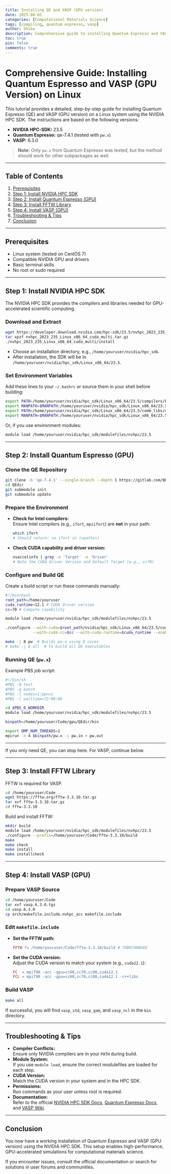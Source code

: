 ```yaml
---
title: Installing QE and VASP (GPU version)
date: 2025-08-02
categories: [Computational Materials Science]
tags: [compiling, quantum espresso, vasp]
author: Shibu
description: Comprehensive guide to installing Quantum Espresso and VASP (GPU version) on Linux with NVIDIA HPC SDK.
toc: true
pin: false
comments: true
---
```


# Comprehensive Guide: Installing Quantum Espresso and VASP (GPU Version) on Linux

This tutorial provides a detailed, step-by-step guide for installing Quantum Espresso (QE) and VASP (GPU version) on a Linux system using the NVIDIA HPC SDK. The instructions are based on the following versions:

- **NVIDIA HPC-SDK:** 23.5
- **Quantum Espresso:** qe-7.4.1 (tested with `pw.x`)
- **VASP:** 6.3.0

> **Note:** Only `pw.x` from Quantum Espresso was tested, but the method should work for other subpackages as well.

---

## Table of Contents

1. [Prerequisites](#prerequisites)
2. [Step 1: Install NVIDIA HPC SDK](#step-1-install-nvidia-hpc-sdk)
3. [Step 2: Install Quantum Espresso (GPU)](#step-2-install-quantum-espresso-gpu)
4. [Step 3: Install FFTW Library](#step-3-install-fftw-library)
5. [Step 4: Install VASP (GPU)](#step-4-install-vasp-gpu)
6. [Troubleshooting & Tips](#troubleshooting--tips)
7. [Conclusion](#conclusion)

---

## Prerequisites

- Linux system (tested on CentOS 7)
- Compatible NVIDIA GPU and drivers
- Basic terminal skills
- No root or sudo required

---

## Step 1: Install NVIDIA HPC SDK

The NVIDIA HPC SDK provides the compilers and libraries needed for GPU-accelerated scientific computing.

### Download and Extract

```bash
wget https://developer.download.nvidia.com/hpc-sdk/23.5/nvhpc_2023_235_Linux_x86_64_cuda_multi.tar.gz
tar xpzf nvhpc_2023_235_Linux_x86_64_cuda_multi.tar.gz
./nvhpc_2023_235_Linux_x86_64_cuda_multi/install
```

- Choose an installation directory, e.g., `/home/youruser/nvidia/hpc_sdk`.
- After installation, the SDK will be in `/home/youruser/nvidia/hpc_sdk/Linux_x86_64/23.5`.

### Set Environment Variables

Add these lines to your `~/.bashrc` or source them in your shell before building:

```bash
export PATH=/home/youruser/nvidia/hpc_sdk/Linux_x86_64/23.5/compilers/bin:$PATH
export MANPATH=$MANPATH:/home/youruser/nvidia/hpc_sdk/Linux_x86_64/23.5/compilers/man
export PATH=/home/youruser/nvidia/hpc_sdk/Linux_x86_64/23.5/comm_libs/mpi/bin:$PATH
export MANPATH=$MANPATH:/home/youruser/nvidia/hpc_sdk/Linux_x86_64/23.5/comm_libs/mpi/man
```

Or, if you use environment modules:

```bash
module load /home/youruser/nvidia/hpc_sdk/modulefiles/nvhpc/23.5
```

---

## Step 2: Install Quantum Espresso (GPU)

### Clone the QE Repository

```bash
git clone -b 'qe-7.4.1' --single-branch --depth 1 https://gitlab.com/QEF/q-e.git QEdir
cd QEdir
git submodule init
git submodule update
```

### Prepare the Environment

- **Check for Intel compilers:**  
  Ensure Intel compilers (e.g., `ifort`, `mpiifort`) are **not** in your path:
  ```bash
  which ifort
  # Should return: no ifort in (<paths>)
  ```

- **Check CUDA capability and driver version:**  
  ```bash
  nvaccelinfo | grep -e 'Target' -e 'Driver'
  # Note the CUDA Driver Version and Default Target (e.g., cc70)
  ```

### Configure and Build QE

Create a build script or run these commands manually:

```bash
#!/bin/bash
root_path=/home/youruser
cuda_runtime=12.1 # CUDA driver version
cc=70 # Compute capability

module load /home/youruser/nvidia/hpc_sdk/modulefiles/nvhpc/23.5

./configure --with-cuda=$root_path/nvidia/hpc_sdk/Linux_x86_64/23.5/cuda/$cuda_runtime \
            --with-cuda-cc=$cc --with-cuda-runtime=$cuda_runtime --enable-openmp

make -j 8 pw  # Builds pw.x using 8 cores
# make -j 8 all  # To build all QE executables
```

### Running QE (`pw.x`)

Example PBS job script:

```bash
#!/bin/sh
#PBS -N test
#PBS -q batch
#PBS -l nodes=1:ppn=1
#PBS -l walltime=72:00:00

cd $PBS_O_WORKDIR
module load /home/youruser/nvidia/hpc_sdk/modulefiles/nvhpc/23.5

binpath=/home/youruser/Code/gpu/QEdir/bin

export OMP_NUM_THREADS=1
mpirun -n 4 $binpath/pw.x -i pw.in > pw.out
```

---

If you only need QE, you can stop here. For VASP, continue below.

---

## Step 3: Install FFTW Library

FFTW is required for VASP.

```bash
cd /home/youruser/Code
wget https://fftw.org/fftw-3.3.10.tar.gz
tar xvf fftw-3.3.10.tar.gz
cd fftw-3.3.10
```

Build and install FFTW:

```bash
mkdir build
module load /home/youruser/nvidia/hpc_sdk/modulefiles/nvhpc/23.5
./configure --prefix=/home/youruser/Code/fftw-3.3.10/build
make
make check
make install
make installcheck
```

---

## Step 4: Install VASP (GPU)

### Prepare VASP Source

```bash
cd /home/youruser/Code
tar xvf vasp.6.3.0.tgz
cd vasp.6.3.0
cp arch/makefile.include.nvhpc_acc makefile.include
```

### Edit `makefile.include`

- **Set the FFTW path:**
  ```makefile
  FFTW ?= /home/youruser/Code/fftw-3.3.10/build # TOBECHANGED
  ```
- **Set the CUDA version:**  
  Adjust the CUDA version to match your system (e.g., `cuda12.1`):
  ```makefile
  FC  = mpif90 -acc -gpu=cc60,cc70,cc80,cuda12.1
  FCL = mpif90 -acc -gpu=cc60,cc70,cc80,cuda12.1 -c++libs
  ```

### Build VASP

```bash
make all
```

If successful, you will find `vasp_std`, `vasp_gam`, and `vasp_ncl` in the `bin` directory.

---

## Troubleshooting & Tips

- **Compiler Conflicts:**  
  Ensure only NVIDIA compilers are in your `PATH` during build.
- **Module System:**  
  If you use `module load`, ensure the correct modulefiles are loaded for each step.
- **CUDA Version:**  
  Match the CUDA version in your system and in the HPC SDK.
- **Permissions:**  
  Run commands as your user unless root is required.
- **Documentation:**  
  Refer to the official [NVIDIA HPC SDK Docs](https://docs.nvidia.com/hpc-sdk/), [Quantum Espresso Docs](https://www.quantum-espresso.org/), and [VASP Wiki](https://www.vasp.at/wiki/index.php/Installing_VASP.6.X.X).

---

## Conclusion

You now have a working installation of Quantum Espresso and VASP (GPU version) using the NVIDIA HPC SDK. This setup enables high-performance, GPU-accelerated simulations for computational materials science.

If you encounter issues, consult the official documentation or search for solutions in user forums and communities.




